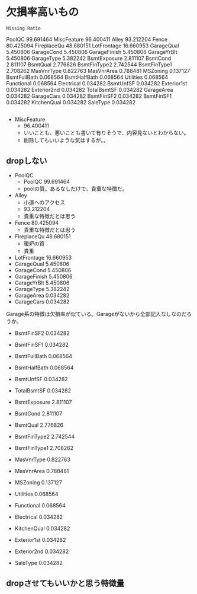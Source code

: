 # 欠損率高いもの

	Missing Ratio
PoolQC	99.691464
MiscFeature	96.400411
Alley	93.212204
Fence	80.425094
FireplaceQu	48.680151
LotFrontage	16.660953
GarageQual	5.450806
GarageCond	5.450806
GarageFinish	5.450806
GarageYrBlt	5.450806
GarageType	5.382242
BsmtExposure	2.811107
BsmtCond	2.811107
BsmtQual	2.776826
BsmtFinType2	2.742544
BsmtFinType1	2.708262
MasVnrType	0.822763
MasVnrArea	0.788481
MSZoning	0.137127
BsmtFullBath	0.068564
BsmtHalfBath	0.068564
Utilities	0.068564
Functional	0.068564
Electrical	0.034282
BsmtUnfSF	0.034282
Exterior1st	0.034282
Exterior2nd	0.034282
TotalBsmtSF	0.034282
GarageArea	0.034282
GarageCars	0.034282
BsmtFinSF2	0.034282
BsmtFinSF1	0.034282
KitchenQual	0.034282
SaleType	0.034282



##

- MiscFeature
	- 96.400411
	- いいことも、悪いことも書いて有りそうで、内容見ないとわからない。
	- 削除してもいいような気はするが。。








## dropしない

- PoolQC
  - PoolQC	99.691464
  - poolの質。あるなしだけで、貴重な特徴だ。
- Alley
	- 小道へのアクセス
	- 93.212204
	- 貴重な特徴だとは思う
- Fence	80.425094
	- 貴重な特徴だとは思う
- FireplaceQu	48.680151
	- 暖炉の質
	- 貴重
- LotFrontage	16.660953
- GarageQual	5.450806
- GarageCond	5.450806
- GarageFinish	5.450806
- GarageYrBlt	5.450806
- GarageType	5.382242
- GarageArea	0.034282
- GarageCars	0.034282

Garage系の特徴は欠損率が似ている。Garageがないから全部記入なしなのだろうか。


- BsmtFinSF2	0.034282
- BsmtFinSF1	0.034282
- BsmtFullBath	0.068564
- BsmtHalfBath	0.068564
- BsmtUnfSF	0.034282
- TotalBsmtSF	0.034282
- BsmtExposure	2.811107
- BsmtCond	2.811107
- BsmtQual	2.776826
- BsmtFinType2	2.742544
- BsmtFinType1	2.708262

- MasVnrType	0.822763
- MasVnrArea	0.788481

- MSZoning	0.137127

- Utilities	0.068564
- Functional	0.068564
- Electrical	0.034282
- KitchenQual	0.034282
- Exterior1st	0.034282
- Exterior2nd	0.034282
- SaleType	0.034282




## dropさせてもいいかと思う特徴量
